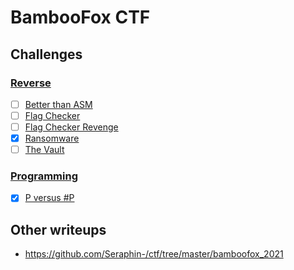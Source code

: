 # BambooFox CTF

## Challenges

### [Reverse](Reverse/)
- [ ] [Better than ASM](Reverse/Better%20than%20ASM)
- [ ] [Flag Checker](Reverse/Flag%20Checker)
- [ ] [Flag Checker Revenge](Reverse/Flag%20Checker%20Revenge)
- [x] [Ransomware](Reverse/Ransomware)
- [ ] [The Vault](Reverse/The%20Vault)
### [Programming](Programming/)
- [x] [P versus #P](Programming/P%20versus%20%23P)


## Other writeups
* https://github.com/Seraphin-/ctf/tree/master/bamboofox_2021
